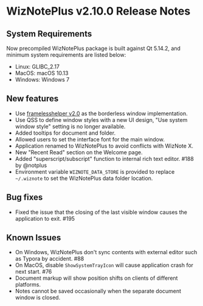 # WizNotePlus v2.10.0 Release Notes

## System Requirements

Now precompiled WizNotePlus package is built against Qt 5.14.2, and minimum system requirements are listed below:

* Linux: GLIBC_2.17
* MacOS: macOS 10.13
* Windows: Windows 7

## New features

* Use [framelesshelper v2.0](https://github.com/wangwenx190/framelesshelper) as the borderless window implementation.
* Use QSS to define window styles with a new UI design, "Use system window style" setting is no longer available.
* Added tooltips for document and folder.
* Allowed users to set the interface font for the main window.
* Application renamed to WizNotePlus to avoid conflicts with WizNote X.
* New "Recent Read" section on the Welcome page.
* Added "superscript/subscript" function to internal rich text editor. #188 by @notplus
* Environment variable `WIZNOTE_DATA_STORE` is provided to replace `~/.wiznote` to set the WizNotePlus data folder location.

## Bug fixes

* Fixed the issue that the closing of the last visible window causes the application to exit. #195

## Known Issues

* On Windows, WizNotePlus don't sync contents with external editor such as Typora by accident. #88
* On MacOS, disable `ShowSystemTrayIcon` will cause application crash for next start. #76
* Document markup will show position shifts on clients of different platforms.
* Notes cannot be saved occasionally when the separate document window is closed.
